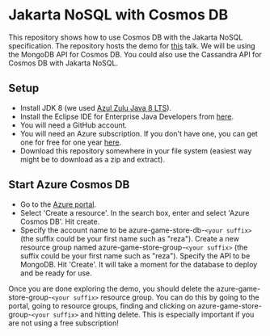 # Jakarta NoSQL with Cosmos DB

This repository shows how to use Cosmos DB with the Jakarta NoSQL specification. The repository hosts the demo for [this](abstract.md) talk. We will be using the MongoDB API for Cosmos DB. You could also use the Cassandra API for Cosmos DB with Jakarta NoSQL.

## Setup
* Install JDK 8 (we used [Azul Zulu Java 8 LTS](https://www.azul.com/downloads/zulu-community/)).
* Install the Eclipse IDE for Enterprise Java Developers from [here](https://www.eclipse.org/downloads/packages/). 
* You will need a GitHub account.
* You will need an Azure subscription. If you don't have one, you can get one for free for one year [here](https://azure.microsoft.com/en-us/free).
* Download this repository somewhere in your file system (easiest way might be to download as a zip and extract).

## Start Azure Cosmos DB
* Go to the [Azure portal](http://portal.azure.com).
* Select 'Create a resource'. In the search box, enter and select 'Azure Cosmos DB'. Hit create.
* Specify the account name to be azure-game-store-db-`<your suffix>` (the suffix could be your first name such as "reza"). Create a new resource group named azure-game-store-group-`<your suffix>` (the suffix could be your first name such as "reza"). Specify the API to be MongoDB. Hit 'Create'. It will take a moment for the database to deploy and be ready for use.

Once you are done exploring the demo, you should delete the azure-game-store-group-`<your suffix>` resource group. You can do this by going to the portal, going to resource groups, finding and clicking on azure-game-store-group-`<your suffix>` and hitting delete. This is especially important if you are not using a free subscription!

